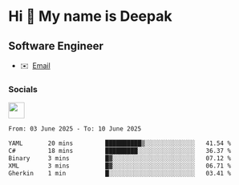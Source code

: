 Hi 👋 My name is Deepak
=======================

Software Engineer
-----------------
* ✉️  [Email](mailto:kumar.neu19@gmail.com)


### Socials

<p align="left"><a href="https://www.linkedin.com/in/deepak94kumar" target="_blank" rel="noreferrer"><img src="https://raw.githubusercontent.com/danielcranney/readme-generator/main/public/icons/socials/linkedin.svg" width="32" height="32" /></a></p>

<!--START_SECTION:waka-->

```txt
From: 03 June 2025 - To: 10 June 2025

YAML       20 mins         ██████████▒░░░░░░░░░░░░░░   41.54 %
C#         18 mins         █████████░░░░░░░░░░░░░░░░   36.37 %
Binary     3 mins          █▓░░░░░░░░░░░░░░░░░░░░░░░   07.12 %
XML        3 mins          █▓░░░░░░░░░░░░░░░░░░░░░░░   06.71 %
Gherkin    1 min           █░░░░░░░░░░░░░░░░░░░░░░░░   03.41 %
```

<!--END_SECTION:waka-->
